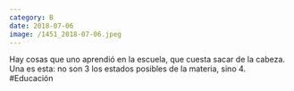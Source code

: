 ```yaml
--- 
category: B 
date: 2018-07-06 
image: /1451_2018-07-06.jpeg 
--- 
```


Hay cosas que uno aprendió en la escuela, que cuesta sacar de la cabeza. Una es esta: no son 3 los estados posibles de la materia, sino 4. #Educación